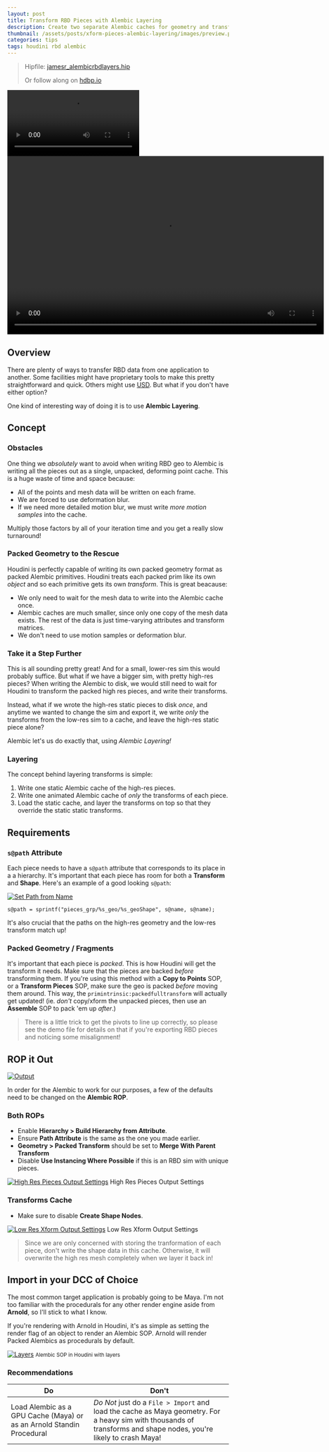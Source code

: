 ```yaml
---
layout: post
title: Transform RBD Pieces with Alembic Layering
description: Create two separate Alembic caches for geometry and transforms and combine them later
thumbnail: /assets/posts/xform-pieces-alembic-layering/images/preview.png
categories: tips
tags: houdini rbd alembic
---
```


> Hipfile: [jamesr_alembicrbdlayers.hip](/assets/posts/xform-pieces-alembic-layering/jamesr_alembicrbdlayers.hiplc)
>
> Or follow along on [hdbp.io](https://hdbp.io/xsx5HQz2)

![](/assets/posts/xform-pieces-alembic-layering/images/xform-pieces.mp4)
<video width="720" height="405" autoplay loop>
	<source src="/assets/posts/xform-pieces-alembic-layering/images/xform-pieces.mp4" type="video/mp4">
</video>

## Overview
There are plenty of ways to transfer RBD data from one application to another.
Some facilities might have proprietary tools to make this pretty straightforward
and quick. Others might use
[USD](https://graphics.pixar.com/usd/docs/index.html). But what if you don't
have either option?

One kind of interesting way of doing it is to use **Alembic Layering**.

## Concept

### Obstacles
One thing we *absolutely* want to avoid when writing RBD geo to Alembic is
writing all the pieces out as a single, unpacked, deforming point cache. This is
a huge waste of time and space because:

- All of the points and mesh data will be written on each frame.
- We are forced to use deformation blur.
- If we need more detailed motion blur, we must write *more motion samples* into
  the cache.

Multiply those factors by all of your iteration time and you get a really slow turnaround!

### Packed Geometry to the Rescue
Houdini is perfectly capable of writing its own packed geometry format as
packed Alembic primitives. Houdini treats each packed prim like its own
*object* and so each primitive gets its own *transform*. This is great beacause:

- We only need to wait for the mesh data to write into the Alembic cache once.
- Alembic caches are much smaller, since only one copy of the mesh data exists.
  The rest of the data is just time-varying attributes and transform matrices.
- We don't need to use motion samples or deformation blur.

### Take it a Step Further
This is all sounding pretty great! And for a small, lower-res sim this would
probably suffice. But what if we have a bigger sim, with pretty high-res pieces?
When writing the Alembic to disk, we would still need to wait for Houdini to
transform the packed high res pieces, and write their transforms.

Instead, what if we wrote the high-res static pieces to disk *once*, and anytime we
wanted to change the sim and export it, we write *only* the transforms from the
low-res sim to a cache, and leave the high-res static piece alone?

Alembic let's us do exactly that, using *Alembic Layering!*

### Layering
The concept behind layering transforms is simple:

1. Write one static Alembic cache of the high-res pieces.
2. Write one animated Alembic cache of *only* the transforms of each piece.
3. Load the static cache, and layer the transforms on top so that they override
   the static static transforms.

## Requirements

### `s@path` Attribute
Each piece needs to have a `s@path` attribute that corresponds to its place in a
a hierarchy. It's important that each piece has room for both a **Transform**
and **Shape**. Here's an example of a good looking `s@path`:

[![Set Path from Name](/assets/posts/xform-pieces-alembic-layering/images/path-from-name.png)](/assets/posts/xform-pieces-alembic-layering/images/path-from-name.png)

```
s@path = sprintf("pieces_grp/%s_geo/%s_geoShape", s@name, s@name);
```

It's also crucial that the paths on the high-res geometry and the low-res
transform match up!

### Packed Geometry / Fragments
It's important that each piece is *packed*. This is how Houdini will get the
transform it needs. Make sure that the pieces are backed *before* transforming them. If
you're using this method with a **Copy to Points** SOP, or a **Transform
Pieces** SOP, make sure the geo is packed *before* moving them around. This way,
the `primintrinsic:packedfulltransform` will actually get updated! (ie. *don't*
copy/xform the unpacked pieces, then use an **Assemble** SOP to pack 'em up *after*.)

> There is a little trick to get the pivots to line up correctly, so please see
> the demo file for details on that if you're exporting RBD pieces and noticing
> some misalignment!


## ROP it Out
[![Output](/assets/posts/xform-pieces-alembic-layering/images/network-output.png)](/assets/posts/xform-pieces-alembic-layering/images/network-output.png)

In order for the Alembic to work for our purposes, a few of the defaults need to
be changed on the **Alembic ROP**.

### Both ROPs
- Enable **Hierarchy > Build Hierarchy from Attribute**.
- Ensure **Path Attribute** is the same as the one you made earlier.
- **Geometry > Packed Transform** should be set to **Merge With Parent Transform**
- Disable **Use Instancing Where Possible** if this is an RBD sim with unique pieces.

[![High Res Pieces Output Settings](/assets/posts/xform-pieces-alembic-layering/images/high-res-pieces.png)](/assets/posts/xform-pieces-alembic-layering/images/high-res-pieces.png)
High Res Pieces Output Settings

### Transforms Cache
- Make sure to disable **Create Shape Nodes**.

[![Low Res Xform Output Settings](/assets/posts/xform-pieces-alembic-layering/images/low-res-xforms.png)](/assets/posts/xform-pieces-alembic-layering/images/low-res-xforms.png)
Low Res Xform Output Settings

> Since we are only concerned with storing the tranformation of each piece, don't
write the shape data in this cache. Otherwise, it will overwrite the high res
mesh completely when we layer it back in!

## Import in your DCC of Choice
The most common target application is probably going to be Maya. I'm not too
familiar with the procedurals for any other render engine aside from **Arnold**,
so I'll stick to what I know.

If you're rendering with Arnold in Houdini, it's as simple as setting the render
flag of an object to render an Alembic SOP. Arnold will render Packed Alembics
as procedurals by default.

[![Layers](/assets/posts/xform-pieces-alembic-layering/images/layers.png)](/assets/posts/xform-pieces-alembic-layering/images/layers.png)
<small>Alembic SOP in Houdini with layers</small>

### Recommendations

| Do                                                                    | Don't                                                                                                                                                                |
| --------------------------------------------------------------------- | -------------------------------------------------------------------------------------------------------------------------------------------------------------------- |
| Load Alembic as a GPU Cache (Maya) or as an Arnold Standin Procedural | *Do Not* just do a  `File > Import`  and load the cache as Maya geometry. For a heavy sim with thousands of transforms and shape nodes, you're likely to crash Maya! |
